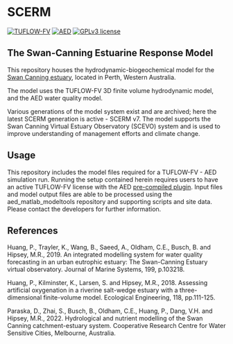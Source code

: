 

# SCERM


[![TUFLOW-FV](https://img.shields.io/badge/TUFLOW--FV-2020.008-yellow)](https://tuflow.com/products/tuflow-fv/)
[![AED](https://img.shields.io/badge/AED-2.0.0-brightgreen)](https://aquatic.science.uwa.edu.au/research/models/AED/quickstart.html)
[![GPLv3 license](https://img.shields.io/badge/License-GPLv3-blue.svg)](http://perso.crans.org/besson/LICENSE.html)


## The Swan-Canning Estuarine Response Model

This repository houses the hydrodynamic-biogeochemical model for the [Swan Canning estuary](https://parks.dpaw.wa.gov.au/park/swan-canning-riverpark), located in Perth, Western Australia. 

The model uses the TUFLOW-FV 3D finite volume hydrodynamic model, and the AED water quality model.

Various generations of the model system exist and are archived; here the latest SCERM generation is active - SCERM v7. The model supports the Swan Canning Virtual Estuary Observatory (SCEVO) system and is used to improve understanding of management efforts and climate change.

## Usage

This repository includes the model files required for a TUFLOW-FV - AED simulation run. Running the setup contained herein requires users to have an active TUFLOW-FV license with the AED [pre-compiled plugin](https://aquatic.science.uwa.edu.au/research/models/AED/quickstart.html). Input files and model output files are able to be processed using the aed_matlab_modeltools repository and supporting scripts and site data. Please contact the developers for further information.

## References

Huang, P., Trayler, K., Wang, B., Saeed, A., Oldham, C.E., Busch, B. and Hipsey, M.R., 2019. An integrated modelling system for water quality forecasting in an urban eutrophic estuary: The Swan-Canning Estuary virtual observatory. Journal of Marine Systems, 199, p.103218.

Huang, P., Kilminster, K., Larsen, S. and Hipsey, M.R., 2018. Assessing artificial oxygenation in a riverine salt-wedge estuary with a three-dimensional finite-volume model. Ecological Engineering, 118, pp.111-125.

Paraska, D., Zhai, S., Busch, B., Oldham, C.E., Huang, P., Dang, V.H. and Hipsey, M.R., 2022. Hydrological and nutrient modelling of the Swan Canning catchment-estuary system. Cooperative Research Centre for Water Sensitive Cities, Melbourne, Australia. 
